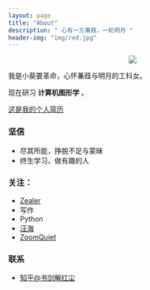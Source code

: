 ```yaml
---
layout: page
title: "About"
description: " 心有一方蒹葭，一轮明月 "
header-img: "img/red.jpg"
---
```



<center>
    <p><img src="http://7xq62e.com1.z0.glb.clouddn.com/p2306272158.jpg"></p>
</center>

我是小葵要革命，心怀蒹葭与明月的工科女。

现在研习 **计算机图形学** 。

[这是我的个人简历](http://adastaybrave.com/album.compressed.pdf)

### 坚信


- 尽其所能，挣脱不足与蒙昧
- 终生学习，做有趣的人




### 关注：


- [Zealer](http://www.zealer.com/)
- 写作
- Python
- [汪海](http://blog.callmewhy.com/)
- [ZoomQuiet](http://blog.zoomquiet.io/)



### 联系


- [知乎@书剑解红尘](https://www.zhihu.com/people/Adastaybrave/activities)









